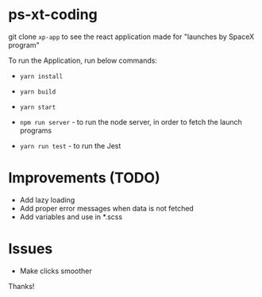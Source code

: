 # ps-xt-coding

git clone `xp-app` to see the react application made for "launches by SpaceX program"

To run the Application, run below commands:
- `yarn install`
- `yarn build`
- `yarn start`

- `npm run server` - to run the node server, in order to fetch the launch programs

- `yarn run test` - to run the Jest

# Improvements (TODO)
- Add lazy loading
- Add proper error messages when data is not fetched
- Add variables and use in *.scss

# Issues
- Make clicks smoother

Thanks!
